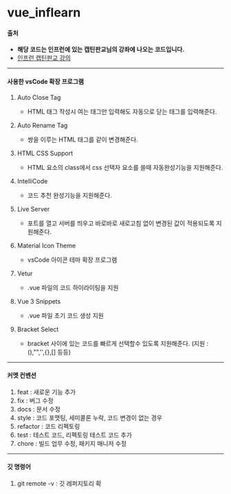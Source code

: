 # vue_inflearn
#### 출처
- **해당 코드는 인프런에 있는 캡틴판교님의 강좌에 나오는 코드입니다.**
- [인프런 캡틴판교 강의](https://www.inflearn.com/course/age-of-vuejs/dashboard)
------------------
#### 사용한 vsCode 확장 프로그램
1. Auto Close Tag

    - HTML 태그 작성시 여는 태그만 입력해도 자동으로 닫는 태그를 입력해준다.
2. Auto Rename Tag

    - 쌍을 이루는 HTML 태그를 같이 변경해준다.
3. HTML CSS Support

    - HTML 요소의 class에서 css 선택자 요소를 쓸때 자동완성기능을 지원해준다.
4. IntelliCode

    - 코드 추천 완성기능을 지원해준다.
5. Live Server

    - 포트를 열고 서버를 띄우고 바로바로 새로고침 없이 변경된 값이 적용되도록 지원해준다.
6. Material Icon Theme

    - vsCode 아이콘 테마 확장 프로그램
7. Vetur

    - .vue 파일의 코드 하이라이팅을 지원
8. Vue 3 Snippets

    - .vue 파일 초기 코드 생성 지원
9. Bracket Select  

    - bracket 사이에 있는 코드를 빠르게 선택할수 있도록 지원해준다. (지원 : (),"",'',{},[] 등등)
--------------------------------
#### 커멧 컨벤션
1. feat : 새로운 기능 추가
2. fix : 버그 수정
3. docs : 문서 수정
4. style : 코드 포맷팅, 세미콜론 누락, 코드 변경이 없는 경우
5. refactor : 코드 리펙토링
6. test : 테스트 코드, 리펙토링 테스트 코드 추가
7. chore : 빌드 업무 수정, 패키지 매니저 수정
-------------------
#### 깃 명령어
1. git remote -v : 깃 레퍼지토리 확
